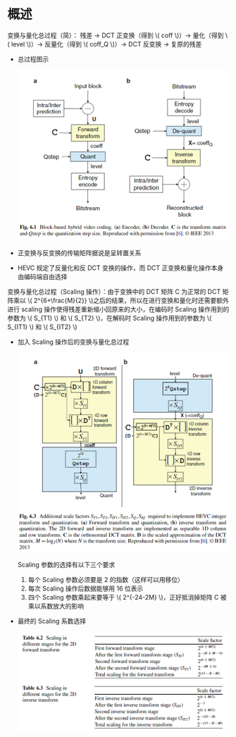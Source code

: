 # 概述

变换与量化总过程（简）： 残差 → DCT 正变换（得到 \\( coff \\)）→ 量化（得到 \\( level \\)）→ 反量化（得到 \\( coff_Q \\)）→ DCT 反变换 → 复原的残差

- 总过程图示

    ![5_HEVC 的变换量化_0](<markdown_images/5_HEVC 的变换量化_0.png>)

- 正变换与反变换的传输矩阵据说是呈转置关系
- HEVC 规定了反量化和反 DCT 变换的操作，而 DCT 正变换和量化操作本身由编码端自由选择

变换与量化总过程（Scaling 操作）：由于变换中的 DCT 矩阵 C 为正常的 DCT 矩阵乘以  \\( 2^{6+\frac{M}{2}} \\)之后的结果，所以在进行变换和量化时还需要额外进行 scaling 操作使得残差重新缩小回原来的大小，在编码时 Scaling 操作用到的参数为 \\( S_{T1} \\) 和 \\( S_{T2} \\)，在解码时 Scaling 操作用到的参数为 \\( S_{IT1} \\) 和 \\( S_{IT2} \\)

- 加入 Scaling 操作后的变换与量化总过程

    ![5_HEVC 的变换量化_1](<markdown_images/5_HEVC 的变换量化_1.png>)

    Scaling 参数的选择有以下三个要求

    1. 每个 Scaling 参数必须要是 2 的指数（这样可以用移位）
    2. 每次 Scaling 操作后数据能够用 16 位表示
    3. 四个 Scaling 参数乘起来要等于 \\( 2^{-24-2M} \\)，正好抵消掉矩阵 C 被乘以系数放大的影响
- 最终的 Scaling 系数选择

    ![5_HEVC 的变换量化_2](<markdown_images/5_HEVC 的变换量化_2.png>)